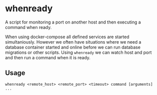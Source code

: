 # whenready # 
A script for monitoring a port on another host and then executing a command when ready.

When using docker-compose all defined services are started simultaniously. However we 
often have situations where we need a database container started and online before we 
can run database migrations or other scripts. Using ```whenready``` we can watch host 
and port and then run a command when it is ready.

## Usage ##
```
whenready <remote_host> <remote_port> <timeout> command [arguments] ...
```
